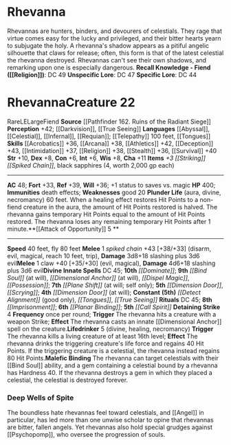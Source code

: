 ﻿---
ac: '48'
alignment: LE
all_resistance: null
burrow_speed: null
charisma: '+11'
climb_speed: null
constitution: '+6'
creature_ability:
- Attack of Opportunity
- Detaining Strike
- Lifedrinker
- Malefic Binding
- Plunder Life
creature_family: null
description: 'Rhevannas are hunters, binders, and devourers of [[DATABASE/trait/Celestial|celestials]]
  . They rage that virtue comes easy for the lucky and privileged, and their bitter
  hearts yearn to subjugate the holy. A rhevanna''s shadow appears as a pitiful angelic
  silhouette that claws for release; often, this form is that of the latest celestial
  the rhevanna destroyed. Rhevannas can''t see their own shadows, and remarking upon
  one is especially dangerous.<br/><br/><b><u>Recall Knowledge - Fiend</u> ( [[DATABASE/skill/Religion|Religion]]
  )</b>: DC 49<br/><b><u>Unspecific Lore</u></b>: DC 47<br/><b><u>Specific Lore</u></b>:
  DC 44'
dexterity: '+8'
element: null
fly_speed: '80'
fortitude: '+33'
hardness: null
hp: '400'
id: '1021'
immunity:
- '[[DATABASE/trait/Death|death]] effects'
intelligence: '+6'
land_speed: '40'
language:
- '[[DATABASE/language/Abyssal|Abyssal]]'
- '[[DATABASE/language/Celestial|Celestial]]'
- '[[DATABASE/language/Infernal|Infernal]]'
- '[[DATABASE/language/Requian|Requian]] ; [[DATABASE/monsterability/Telepathy|telepathy]]
  100 feet'
- '[[DATABASE/spell/Tongues|tongues]]'
level: '22'
max_speed: '80'
name: Rhevanna
perception: '+42'
rarity: Rare
reflex: '+39'
resistance: null
rus_type_level: null
school: null
sense:
- '[[DATABASE/monsterability/Darkvision|greater darkvision]]'
- '[[DATABASE/spell/True Seeing|true seeing]]'
size: Large
skill:
- '[[DATABASE/skill/Acrobatics|Acrobatics]] +36'
- '[[DATABASE/skill/Arcana|Arcana]] +38'
- '[[DATABASE/skill/Athletics|Athletics]] +42'
- '[[DATABASE/skill/Deception|Deception]] +43'
- '[[DATABASE/skill/Intimidation|Intimidation]] +37'
- '[[DATABASE/skill/Religion|Religion]] +38'
- '[[DATABASE/skill/Stealth|Stealth]] +36'
- '[[DATABASE/skill/Survival|Survival]] +40'
source: '[[DATABASE/source/Pathfinder 162. Ruins of the Radiant Siege|Pathfinder #162:
  Ruins of the Radiant Siege]]'
speed:
- 40 feet
- fly 80 feet
spell:
- '[[DATABASE/spell/Bind Soul|Bind Soul]]'
- '[[DATABASE/spell/Detect Alignment|DetectAlignment]]'
- '[[DATABASE/spell/Dimension Door|Dimension Door]]'
- '[[DATABASE/spell/Dimensional Anchor|Dimensional Anchor]]'
- '[[DATABASE/spell/Dispel Magic|Dispel Magic]]'
- '[[DATABASE/spell/Dominate|Dominate]]'
- '[[DATABASE/spell/Plane Shift|Plane Shift]]'
- '[[DATABASE/spell/Possession|Possession]]'
- '[[DATABASE/spell/Scrying|Scrying]]'
- '[[DATABASE/spell/Tongues|Tongues]]'
- '[[DATABASE/spell/True Seeing|TrueSeeing]]'
strength: '+10'
strength_req: '10'
strongest_save:
- Reflex
swim_speed: null
trait:
- '[[DATABASE/trait/Fiend|Fiend]]'
- '[[DATABASE/trait/Rare|Rare]]'
type: Creature
vision: Greater darkvision
weakest_save:
- Fortitude
weakness:
- good 20
will: '+36'
wisdom: '+8'

---
# Rhevanna

Rhevannas are hunters, binders, and devourers of celestials. They rage that virtue comes easy for the lucky and privileged, and their bitter hearts yearn to subjugate the holy. A rhevanna's shadow appears as a pitiful angelic silhouette that claws for release; often, this form is that of the latest celestial the rhevanna destroyed. Rhevannas can't see their own shadows, and remarking upon one is especially dangerous.
**Recall Knowledge - Fiend ([[Religion]])**: DC 49
**Unspecific Lore**: DC 47
**Specific Lore**: DC 44

# Rhevanna<span class="item-type">Creature 22</span>

<span class="trait-rare item-trait">Rare</span><span class="trait-alignment item-trait">LE</span><span class="trait-size item-trait">Large</span><span class="item-trait">Fiend</span>
**Source** [[Pathfinder 162. Ruins of the Radiant Siege]]
**Perception** +42; [[Darkvision]], [[True Seeing]]
**Languages** [[Abyssal]], [[Celestial]], [[Infernal]], [[Requian]]; [[Telepathy]] 100 feet, [[Tongues]]
**Skills** [[Acrobatics]] +36, [[Arcana]] +38, [[Athletics]] +42, [[Deception]] +43, [[Intimidation]] +37, [[Religion]] +38, [[Stealth]] +36, [[Survival]] +40
**Str** +10, **Dex** +8, **Con** +6, **Int** +6, **Wis** +8, **Cha** +11
**Items** _+3 [[Striking]] [[Spiked Chain]]_, black sapphires (4, worth 2,000 gp each)

---
**AC** 48; **Fort** +33, **Ref** +39, **Will** +36; +1 status to saves vs. magic
**HP** 400; **Immunities** death effects; **Weaknesses** good 20
<span class="in-box-ability">**Plunder Life** (aura, divine, necromancy) 60 feet. When a healing effect restores Hit Points to a non-fiend creature in the aura, the amount of Hit Points restored is halved. The rhevanna gains temporary Hit Points equal to the amount of Hit Points restored. The rhevanna loses any remaining temporary Hit Points after 1 minute.</span><span class="in-box-ability">**[[Attack of Opportunity]] <span class="action-icon">5</span> ** </span>

---
**Speed** 40 feet, fly 80 feet
<span class="in-box-ability">**Melee** <span class="action-icon">1</span> _spiked chain_ +43 [+38/+33] (disarm, evil, magical, reach 10 feet, trip), **Damage** 3d8+18 slashing plus 3d6 evil</span><span class="in-box-ability">**Melee** <span class="action-icon">1</span> claw +40 [+35/+30] (evil, magical), **Damage** 4d6+18 slashing plus 3d6 evil</span>**Divine Innate Spells** DC 45; **10th** _[[Dominate]]_; **9th** _[[Bind Soul]]_ (at will), _[[Dimensional Anchor]]_ (at will), _[[Dispel Magic]]_, _[[Possession]]_; **7th** _[[Plane Shift]]_ (at will; self only); **5th** _[[Dimension Door]]_, _[[Scrying]]_; **4th** _[[Dimension Door]]_ (at will); **Constant** **(5th)** _[[Detect Alignment]]_ (good only), _[[Tongues]]_, _[[True Seeing]]_
**Rituals** DC 45; **8th** _[[Imprisonment]]_; **6th** _[[Planar Binding]]_; **5th** _[[Call Spirit]]_
<span class="in-box-ability">**Detaining Strike** <span class="action-icon">4</span> **Frequency** once per round; **Trigger** The rhevanna hits a creature with a weapon Strike; **Effect** The rhevanna casts an innate [[Dimensional Anchor]] spell on the creature.</span><span class="in-box-ability">**Lifedrinker** <span class="action-icon">5</span> (divine, healing, necromancy) **Trigger** The rhevanna kills a living creature of at least 16th level; **Effect** The rhevanna drinks the triggering creature's life force and regains 40 Hit Points. If the triggering creature is a celestial, the rhevanna instead regains 80 Hit Points.</span><span class="in-box-ability">**Malefic Binding** The rhevanna can target celestials with their [[Bind Soul]] ability, and a gem containing a celestial bound by a rhevanna has Hardness 40. If the rhevanna destroys a gem in which they placed a celestial, the celestial is destroyed forever.</span>

###  Deep Wells of Spite

The boundless hate rhevannas feel toward celestials, and [[Angel]] in particular, has led more than one unwise scholar to opine that rhevannas are bitter, fallen angels. Yet rhevannas also hold special grudges against [[Psychopomp]], who oversee the progression of souls.